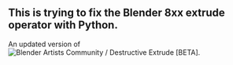 ## This is trying to fix the Blender 8xx extrude operator with Python.

An updated version of ![Blender Artists Community / Destructive Extrude \[BETA\]](https://blenderartists.org/t/destructive-extrude-beta/678275/278).
